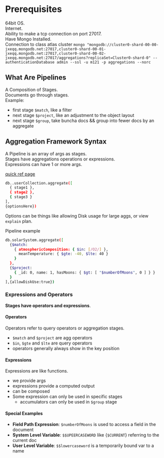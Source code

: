 # Prerequisites
64bit OS.  
Internet.  
Ability to make a tcp connection on port 27017.  
Have Mongo Installed.  
Connection to class atlas cluster
`mongo "mongodb://cluster0-shard-00-00-jxeqq.mongodb.net:27017,cluster0-shard-00-01-jxeqq.mongodb.net:27017,cluster0-shard-00-02-jxeqq.mongodb.net:27017/aggregations?replicaSet=Cluster0-shard-0" --authenticationDatabase admin --ssl -u m121 -p aggregations --norc`

## What Are Pipelines 
A Composition of Stages.  
Documents go through stages.  
Example: 
- first stage `$match`, like a filter
- next stage `$project`, like an adjustment to the object layout
- next stage `$group`, take buncha docs && group into fewer docs by an aggregate

## Aggregation Framework Syntax
A Pipeline is an array of args as stages.  
Stages have aggregations operations or expressions.  
Expressions can have 1 or more args.  

[quick ref page](https://docs.mongodb.com/manual/meta/aggregation-quick-reference/)

```bash
db..userCollection.aggregate([
  { stage1 },
  { stage2 },
  { stage3 }
],
{optionsHere})
```
Options can be things like allowing Disk usage for large aggs, or view `explain` plan.  

Pipeline example
```bash
db.solarSystem.aggregate([
  {$match: 
    { atmosphericComposition: { $in: [/O2/] }, 
      meanTemperature: { $gte: -40, $lte: 40 }
    }
  }, 
  {$project: 
    { _id: 0, name: 1, hasMoons: { $gt: [ "$numberOfMoons", 0 ] } } 
  }
],{allowDiskUse:true})
```
### Expressions and Operators
**Stages have operators and expressions**.  

#### Operators
Operators refer to query operators or aggregation stages.  
- `$match` and `$project` are agg operators
- `$in`, `$gte` and `$lte` are query operators
- operators generally always show in the key position

#### Expressions
Expressions are like functions.  
- we provide args
- expressions provide a computed output
- can be composed
- Some expression can only be used in specific stages
  - accumulators can only be used in `$group` stage
#### Special Examples
- **Field Path Expression**: `$numberOfMoons` is used to access a field in the document
- **System Level Variable**: `$$UPEERCASEWORD` like {`$CURRENT`} referring to the current doc
- **User Level Variable**:  `$$lowercaseword` is a temporarily bound var to a name
